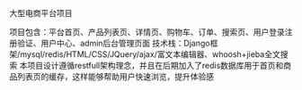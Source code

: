 大型电商平台项目


项目包含：平台首页、产品列表页、详情页、购物车、订单、搜索页、用户登录注册验证、用户中心、admin后台管理页面
技术栈：Django框架/mysql/redis/HTML/CSS/JQuery/ajax/富文本编辑器、whoosh+jieba全文搜索
本项目设计遵循restfull架构理念，并且在后期加入了redis数据库用于首页和商品列表页的缓存，这样能够帮助用户快速浏览，提升体验感

